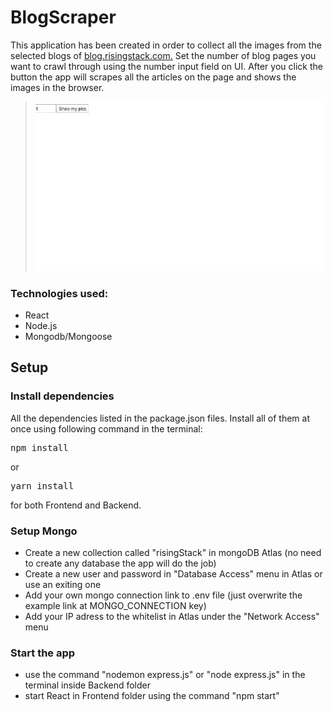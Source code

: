 # BlogScraper

This application has been created in order to collect all the images from the selected blogs of [blog.risingstack.com.](https://blog.risingstack.com/) Set the number of blog pages you want to crawl through using the number input field on UI. After you click the button the app will scrapes all the articles on the page and shows the images in the browser.

> ![](https://github.com/BalazsMikola/images-in-readme/blob/master/risingStack.gif)

### Technologies used: 
- React
- Node.js
- Mongodb/Mongoose

## Setup

### Install dependencies
All the dependencies listed in the package.json files. Install all of them at once using following command in the terminal:
<div class="highlight highlight-source-shell"><pre>npm install</pre></div>
or
<div class="highlight highlight-source-shell"><pre>yarn install</pre></div>
for both Frontend and Backend.

### Setup Mongo
- Create a new collection called "risingStack" in mongoDB Atlas (no need to create any database the app will do the job)
- Create a new user and password in "Database Access" menu in Atlas or use an exiting one
- Add your own mongo connection link to .env file (just overwrite the example link at MONGO_CONNECTION key)
- Add your IP adress to the whitelist in Atlas under the "Network Access" menu

### Start the app
- use the command "nodemon express.js" or "node express.js" in the terminal inside Backend folder
- start React in Frontend folder using the command "npm start"
